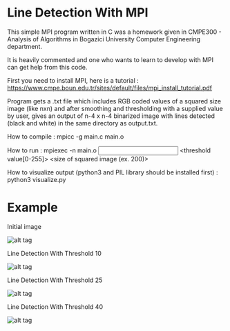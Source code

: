 # Line Detection With MPI

This simple MPI program written in C was a homework given in CMPE300 - Analysis of Algorithms in Bogazici University Computer Engineering department.

It is heavily commented and one who wants to learn to develop with MPI can get help from this code. 

First you need to install MPI, here is a tutorial : https://www.cmpe.boun.edu.tr/sites/default/files/mpi_install_tutorial.pdf

Program gets a .txt file which includes RGB coded values of a squared size image (like nxn) and after smoothing and thresholding with a supplied value by user, gives an output of n-4 x n-4 binarized image with lines detected (black and white) in the same directory as output.txt.

How to compile : mpicc -g main.c main.o

How to run : mpiexec -n <Number of Processors> main.o <input file> <threshold value[0-255]> <size of squared image (ex. 200)>

How to visualize output (python3 and PIL library should be installed first) : python3 visualize.py

# Example

Initial image

![alt tag](https://raw.githubusercontent.com/mbugc/line-detection-with-mpi/master/images/initial.png)

Line Detection With Threshold 10

![alt tag](https://raw.githubusercontent.com/mbugc/line-detection-with-mpi/master/images/10.jpeg)

Line Detection With Threshold 25

![alt tag](https://raw.githubusercontent.com/mbugc/line-detection-with-mpi/master/images/25.jpeg)

Line Detection With Threshold 40

![alt tag](https://raw.githubusercontent.com/mbugc/line-detection-with-mpi/master/images/40.jpeg)
